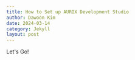```yaml
---
title: How to Set up AURIX Development Studio
author: Dawoon Kim
date: 2024-03-14
category: Jekyll
layout: post
---
```


Let's Go!
